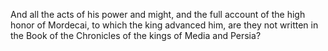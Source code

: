 And all the acts of his power and might, and the full account of the high honor of Mordecai, to which the king advanced him, are they not written in the Book of the Chronicles of the kings of Media and Persia?
